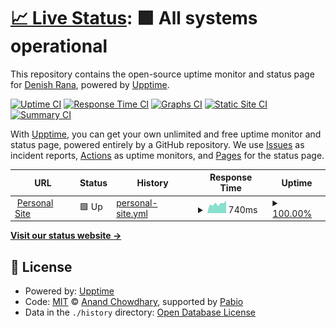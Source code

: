 # [📈 Live Status](https://denishrana09.github.io/personalsite-upptime): <!--live status--> **🟩 All systems operational**

This repository contains the open-source uptime monitor and status page for [Denish Rana](https://denishrana.com/), powered by [Upptime](https://github.com/upptime/upptime).

[![Uptime CI](https://github.com/denishrana09/personalsite-upptime/workflows/Uptime%20CI/badge.svg)](https://github.com/denishrana09/personalsite-upptime/actions?query=workflow%3A%22Uptime+CI%22)
[![Response Time CI](https://github.com/denishrana09/personalsite-upptime/workflows/Response%20Time%20CI/badge.svg)](https://github.com/denishrana09/personalsite-upptime/actions?query=workflow%3A%22Response+Time+CI%22)
[![Graphs CI](https://github.com/denishrana09/personalsite-upptime/workflows/Graphs%20CI/badge.svg)](https://github.com/denishrana09/personalsite-upptime/actions?query=workflow%3A%22Graphs+CI%22)
[![Static Site CI](https://github.com/denishrana09/personalsite-upptime/workflows/Static%20Site%20CI/badge.svg)](https://github.com/denishrana09/personalsite-upptime/actions?query=workflow%3A%22Static+Site+CI%22)
[![Summary CI](https://github.com/denishrana09/personalsite-upptime/workflows/Summary%20CI/badge.svg)](https://github.com/denishrana09/personalsite-upptime/actions?query=workflow%3A%22Summary+CI%22)

With [Upptime](https://upptime.js.org), you can get your own unlimited and free uptime monitor and status page, powered entirely by a GitHub repository. We use [Issues](https://github.com/denishrana09/personalsite-upptime/issues) as incident reports, [Actions](https://github.com/denishrana09/personalsite-upptime/actions) as uptime monitors, and [Pages](https://denishrana09.github.io/personalsite-upptime) for the status page.

<!--start: status pages-->
<!-- This summary is generated by Upptime (https://github.com/upptime/upptime) -->
<!-- Do not edit this manually, your changes will be overwritten -->
<!-- prettier-ignore -->
| URL | Status | History | Response Time | Uptime |
| --- | ------ | ------- | ------------- | ------ |
| <img alt="" src="https://icons.duckduckgo.com/ip3/www.denishrana.com.ico" height="13"> [Personal Site](https://www.denishrana.com) | 🟩 Up | [personal-site.yml](https://github.com/denishrana09/personalsite-upptime/commits/HEAD/history/personal-site.yml) | <details><summary><img alt="Response time graph" src="./graphs/personal-site/response-time-week.png" height="20"> 740ms</summary><br><a href="https://denishrana09.github.io/personalsite-upptime/history/personal-site"><img alt="Response time 688" src="https://img.shields.io/endpoint?url=https%3A%2F%2Fraw.githubusercontent.com%2Fdenishrana09%2Fpersonalsite-upptime%2FHEAD%2Fapi%2Fpersonal-site%2Fresponse-time.json"></a><br><a href="https://denishrana09.github.io/personalsite-upptime/history/personal-site"><img alt="24-hour response time 984" src="https://img.shields.io/endpoint?url=https%3A%2F%2Fraw.githubusercontent.com%2Fdenishrana09%2Fpersonalsite-upptime%2FHEAD%2Fapi%2Fpersonal-site%2Fresponse-time-day.json"></a><br><a href="https://denishrana09.github.io/personalsite-upptime/history/personal-site"><img alt="7-day response time 740" src="https://img.shields.io/endpoint?url=https%3A%2F%2Fraw.githubusercontent.com%2Fdenishrana09%2Fpersonalsite-upptime%2FHEAD%2Fapi%2Fpersonal-site%2Fresponse-time-week.json"></a><br><a href="https://denishrana09.github.io/personalsite-upptime/history/personal-site"><img alt="30-day response time 688" src="https://img.shields.io/endpoint?url=https%3A%2F%2Fraw.githubusercontent.com%2Fdenishrana09%2Fpersonalsite-upptime%2FHEAD%2Fapi%2Fpersonal-site%2Fresponse-time-month.json"></a><br><a href="https://denishrana09.github.io/personalsite-upptime/history/personal-site"><img alt="1-year response time 688" src="https://img.shields.io/endpoint?url=https%3A%2F%2Fraw.githubusercontent.com%2Fdenishrana09%2Fpersonalsite-upptime%2FHEAD%2Fapi%2Fpersonal-site%2Fresponse-time-year.json"></a></details> | <details><summary><a href="https://denishrana09.github.io/personalsite-upptime/history/personal-site">100.00%</a></summary><a href="https://denishrana09.github.io/personalsite-upptime/history/personal-site"><img alt="All-time uptime 100.00%" src="https://img.shields.io/endpoint?url=https%3A%2F%2Fraw.githubusercontent.com%2Fdenishrana09%2Fpersonalsite-upptime%2FHEAD%2Fapi%2Fpersonal-site%2Fuptime.json"></a><br><a href="https://denishrana09.github.io/personalsite-upptime/history/personal-site"><img alt="24-hour uptime 100.00%" src="https://img.shields.io/endpoint?url=https%3A%2F%2Fraw.githubusercontent.com%2Fdenishrana09%2Fpersonalsite-upptime%2FHEAD%2Fapi%2Fpersonal-site%2Fuptime-day.json"></a><br><a href="https://denishrana09.github.io/personalsite-upptime/history/personal-site"><img alt="7-day uptime 100.00%" src="https://img.shields.io/endpoint?url=https%3A%2F%2Fraw.githubusercontent.com%2Fdenishrana09%2Fpersonalsite-upptime%2FHEAD%2Fapi%2Fpersonal-site%2Fuptime-week.json"></a><br><a href="https://denishrana09.github.io/personalsite-upptime/history/personal-site"><img alt="30-day uptime 100.00%" src="https://img.shields.io/endpoint?url=https%3A%2F%2Fraw.githubusercontent.com%2Fdenishrana09%2Fpersonalsite-upptime%2FHEAD%2Fapi%2Fpersonal-site%2Fuptime-month.json"></a><br><a href="https://denishrana09.github.io/personalsite-upptime/history/personal-site"><img alt="1-year uptime 100.00%" src="https://img.shields.io/endpoint?url=https%3A%2F%2Fraw.githubusercontent.com%2Fdenishrana09%2Fpersonalsite-upptime%2FHEAD%2Fapi%2Fpersonal-site%2Fuptime-year.json"></a></details>

<!--end: status pages-->

[**Visit our status website →**](https://denishrana09.github.io/personalsite-upptime)

## 📄 License

- Powered by: [Upptime](https://github.com/upptime/upptime)
- Code: [MIT](./LICENSE) © [Anand Chowdhary](https://anandchowdhary.com), supported by [Pabio](https://pabio.com)
- Data in the `./history` directory: [Open Database License](https://opendatacommons.org/licenses/odbl/1-0/)
